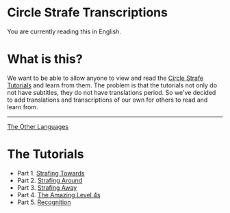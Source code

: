 # Circle Strafe Transcriptions
You are currently reading this in English.

# What is this?
<!--
	=== TRANSLATE THIS ===
-->
We want to be able to allow anyone to view and read the [Circle Strafe Tutorials](https://www.youtube.com/playlist?list=PLULV5kBmXoQjg58nznCoQTq9NFGyjxNjr) and learn from them. The problem is that the tutorials not only do not have subtitles, they do not have translations period. So we've decided to add translations and transcriptions of our own for others to read and learn from.

---
[The Other Languages](../readme.md)

# The Tutorials
- Part 1. [Strafing Towards](./1-%20Strafing%20Towards.txt)
- Part 2. [Strafing Around](./2-%20Strafing%20Around.txt)
- Part 3. [Strafing Away](./3-%20Strafing%20Away.txt)
- Part 4. [The Amazing Level 4s](./4-%20The%20Amazing%20Level%204s.txt)
- Part 5. [Recognition](./5-%20Recognition.txt)
